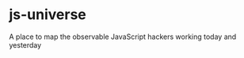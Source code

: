 js-universe
===========

A place to map the observable JavaScript hackers working today and yesterday